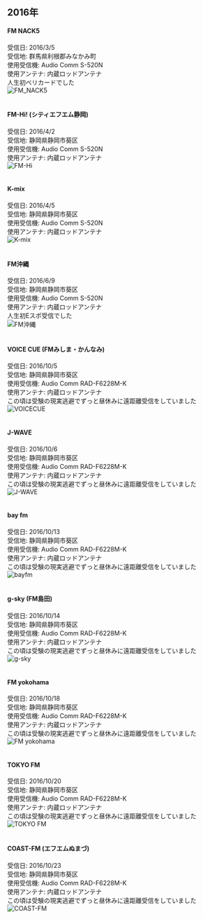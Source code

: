 ## 2016年
#### FM NACK5
受信日: 2016/3/5  
受信地: 群馬県利根郡みなかみ町  
使用受信機: Audio Comm S-520N  
使用アンテナ: 内蔵ロッドアンテナ  
人生初ベリカードでした  
![FM_NACK5](https://jj1guj.github.io/bcl/japan/FM_image/2019-12-21%2023.59.55.png)  
<br>

#### FM-Hi! (シティエフエム静岡)
受信日: 2016/4/2  
受信地: 静岡県静岡市葵区  
使用受信機: Audio Comm S-520N  
使用アンテナ: 内蔵ロッドアンテナ  
![FM-Hi](https://jj1guj.github.io/bcl/japan/FM_image/2019-12-22%2000.34.28.png)  
<br>

#### K-mix
受信日: 2016/4/5  
受信地: 静岡県静岡市葵区  
使用受信機: Audio Comm S-520N  
使用アンテナ: 内蔵ロッドアンテナ  
![K-mix](https://jj1guj.github.io/bcl/japan/FM_image/2019-12-22%2000.29.30.png)  
<br>

#### FM沖縄
受信日: 2016/6/9  
受信地: 静岡県静岡市葵区  
使用受信機: Audio Comm S-520N  
使用アンテナ: 内蔵ロッドアンテナ  
人生初Eスポ受信でした  
![FM沖縄](https://jj1guj.github.io/bcl/japan/FM_image/2019-12-22%2000.34.59.png)  
<br>

#### VOICE CUE (FMみしま・かんなみ)
受信日: 2016/10/5  
受信地: 静岡県静岡市葵区  
使用受信機: Audio Comm RAD-F6228M-K  
使用アンテナ: 内蔵ロッドアンテナ  
この頃は受験の現実逃避でずっと昼休みに遠距離受信をしていました  
![VOICECUE](https://jj1guj.github.io/bcl/japan/FM_image/2019-12-22%2000.36.45.png)  
<br>

#### J-WAVE
受信日: 2016/10/6  
受信地: 静岡県静岡市葵区  
使用受信機: Audio Comm RAD-F6228M-K  
使用アンテナ: 内蔵ロッドアンテナ  
この頃は受験の現実逃避でずっと昼休みに遠距離受信をしていました  
![J-WAVE](https://jj1guj.github.io/bcl/japan/FM_image/2019-12-22%2000.39.21.png)  
<br>

#### bay fm
受信日: 2016/10/13  
受信地: 静岡県静岡市葵区  
使用受信機: Audio Comm RAD-F6228M-K  
使用アンテナ: 内蔵ロッドアンテナ  
この頃は受験の現実逃避でずっと昼休みに遠距離受信をしていました  
![bayfm](https://jj1guj.github.io/bcl/japan/FM_image/2019-12-22%2000.38.30.png)  
<br>

#### g-sky (FM島田)
受信日: 2016/10/14  
受信地: 静岡県静岡市葵区  
使用受信機: Audio Comm RAD-F6228M-K  
使用アンテナ: 内蔵ロッドアンテナ  
この頃は受験の現実逃避でずっと昼休みに遠距離受信をしていました  
![g-sky](https://jj1guj.github.io/bcl/japan/FM_image/2019-12-22%2000.38.02.png)  
<br>

#### FM yokohama
受信日: 2016/10/18  
受信地: 静岡県静岡市葵区  
使用受信機: Audio Comm RAD-F6228M-K  
使用アンテナ: 内蔵ロッドアンテナ  
この頃は受験の現実逃避でずっと昼休みに遠距離受信をしていました  
![FM yokohama](https://jj1guj.github.io/bcl/japan/FM_image/IMG_0526.jpg)  
<br>

#### TOKYO FM
受信日: 2016/10/20  
受信地: 静岡県静岡市葵区  
使用受信機: Audio Comm RAD-F6228M-K  
使用アンテナ: 内蔵ロッドアンテナ  
この頃は受験の現実逃避でずっと昼休みに遠距離受信をしていました  
![TOKYO FM](https://jj1guj.github.io/bcl/japan/FM_image/2019-12-22%2000.41.41.png)  
<br>

#### COAST-FM (エフエムぬまづ)
受信日: 2016/10/23  
受信地: 静岡県静岡市葵区  
使用受信機: Audio Comm RAD-F6228M-K  
使用アンテナ: 内蔵ロッドアンテナ  
この頃は受験の現実逃避でずっと昼休みに遠距離受信をしていました  
![COAST-FM](https://jj1guj.github.io/bcl/japan/FM_image/2019-12-22%2000.42.16.png)  
<br>
